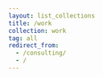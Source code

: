 ```yaml
---
layout: list_collections
title: /work
collection: work
tag: all
redirect_from: 
  - /consulting/
  - /
---
```

